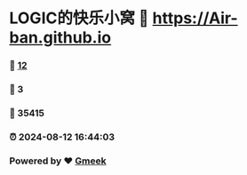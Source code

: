 # LOGIC的快乐小窝 :link: https://Air-ban.github.io 
### :page_facing_up: [12](https://Air-ban.github.io/tag.html) 
### :speech_balloon: 3 
### :hibiscus: 35415 
### :alarm_clock: 2024-08-12 16:44:03 
### Powered by :heart: [Gmeek](https://github.com/Meekdai/Gmeek)
